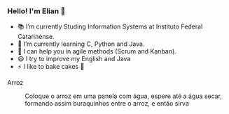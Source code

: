 ### Hello! I'm Elian 👋

- 📚 I’m currently Studing Information Systems at Instituto Federal Catarinense.
- 🌱 I’m currently learning C, Python and Java.
- 💬 I can help you in agile methods (Scrum and Kanban).
- 😄 I try to improve my English and Java
- ⚡ I like to bake cakes 🎂

<div>
  <dl>Arroz</dl>
  <dd>Coloque o arroz em uma panela com água, espere até a água secar, formando assim buraquinhos entre o arroz, e então sirva</dd>
</div>
